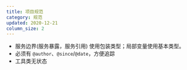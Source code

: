 ```yaml
---
title: 项目规范
category: 规范
updated: 2020-12-21
column_size: 2
---
```



 - 服务边界(服务暴露，服务引用) 使用包装类型；局部变量使用基本类型。
 - 必须有 `@author`、`@since`/`@date`，方便追踪
 - 工具类无状态
 